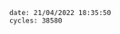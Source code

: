 

                date: 21/04/2022 18:35:50
                cycles: 38580

                         